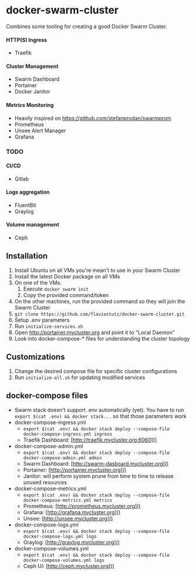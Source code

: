 # docker-swarm-cluster
Combines some tooling for creating a good Docker Swarm Cluster.

#### HTTP(S) Ingress
- Traefik

#### Cluster Management
- Swarm Dashboard
- Portainer
- Docker Janitor

#### Metrics Monitoring
- Heavily inspired on https://github.com/stefanprodan/swarmprom
- Prometheus
- Unsee Alert Manager
- Grafana

### TODO
#### CI/CD
- Gitlab

#### Logs aggregation
- FluentBit
- Graylog

#### Volume management
- Ceph


## Installation
1. Install Ubuntu on all VMs you're mean't to use in your Swarm Cluster
2. Install the latest Docker package on all VMs
3. On one of the VMs:
   1. Execute ````docker swarm init````
   2. Copy the provided command/token
4. On the other machines, run the provided command so they will join the Swarm Cluster
5. ```git clone https://github.com/flaviostutz/docker-swarm-cluster.git```
6. Setup .env parameters
7. Run ```initialize-services.sh```
8. Open http://portainer.mycluster.org and point it to "Local Daemon"
9. Look into docker-compose-* files for understanding the cluster topology

## Customizations
1. Change the desired compose file for specific cluster configurations
6. Run ```initialize-all.sh``` for updating modified services

## docker-compose files
- Swarm stack doesn't support .env automatically (yet). You have to run ```export $(cat .env) && docker stack...``` so that those parameters work
- docker-compose-ingress.yml
  - ```export $(cat .env) && docker stack deploy --compose-file docker-compose-ingress.yml ingress```
  - Traefik Dashboard: [http://traefik.mycluster.org:6060]()
- docker-compose-admin.yml
  - ```export $(cat .env) && docker stack deploy --compose-file docker-compose-admin.yml admin```
  - Swarm Dashboard: [http://swarm-dasboard.mycluster.org]()
  - Portainer: [http://portainer.mycluster.org]()
  - Janitor: will perform system prune from time to time to release unused resources
- docker-compose-metrics.yml
  - ```export $(cat .env) && docker stack deploy --compose-file docker-compose-metrics.yml metrics```
  - Prometheus: [http://prometheus.mycluster.org]()
  - Grafana: [http://grafana.mycluster.org]()
  - Unsee: [http://unsee.mycluster.org]()
- docker-compose-logs.yml
  - ```export $(cat .env) && docker stack deploy --compose-file docker-compose-logs.yml logs```
  - Graylog: [http://graylog.mycluster.org]()
- docker-compose-volumes.yml
  - ```export $(cat .env) && docker stack deploy --compose-file docker-compose-volumes.yml logs```
  - Ceph UI: [http://ceph.mycluster.org]()
